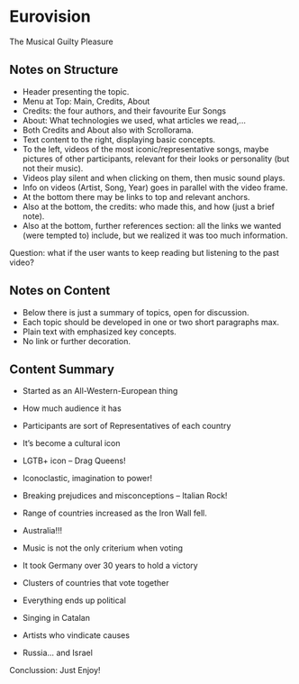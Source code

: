 # Eurovision

The Musical Guilty Pleasure

## Notes on Structure

- Header presenting the topic.
- Menu at Top: Main, Credits, About
- Credits: the four authors, and their favourite Eur Songs
- About: What technologies we used, what articles we read,...
- Both Credits and About also with Scrollorama.
- Text content to the right, displaying basic concepts.
- To the left, videos of the most iconic/representative songs, maybe pictures of other participants, relevant for their looks or personality (but not their music).
- Videos play silent and when clicking on them, then music sound plays.
- Info on videos (Artist, Song, Year) goes in parallel with the video frame.
- At the bottom there may be links to top and relevant anchors.
- Also at the bottom, the credits: who made this, and how (just a brief note).
- Also at the bottom, further references section: all the links we wanted (were tempted to) include, but we realized it was too much information.

Question: what if the user wants to keep reading but listening to the past video?

## Notes on Content

- Below there is just a summary of topics, open for discussion.
- Each topic should be developed in one or two short paragraphs max.
- Plain text with emphasized key concepts.
- No link or further decoration.

## Content Summary

- Started as an All-Western-European thing
- How much audience it has
- Participants are sort of Representatives of each country
- It’s become a cultural icon
- LGTB+ icon – Drag Queens!
- Iconoclastic, imagination to power!
- Breaking prejudices and misconceptions – Italian Rock!
- Range of countries increased as the Iron Wall fell.
- Australia!!!

- Music is not the only criterium when voting
- It took Germany over 30 years to hold a victory
- Clusters of countries that vote together
- Everything ends up political
- Singing in Catalan
- Artists who vindicate causes
- Russia… and Israel

Conclussion: Just Enjoy!
